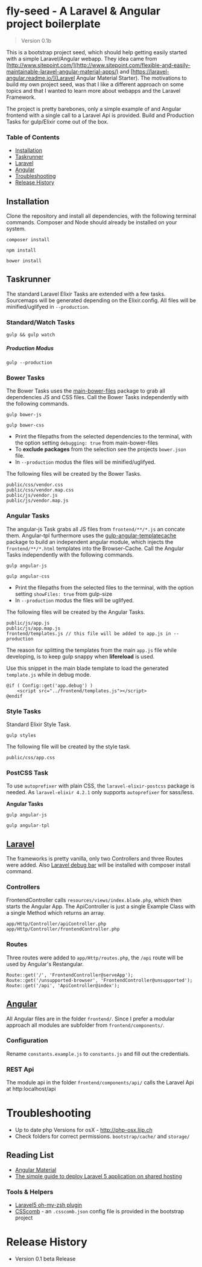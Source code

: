# fly-seed - A Laravel & Angular project boilerplate
> Version 0.1b

This is a bootstrap project seed, which should help getting easily started with a simple Laravel/Angular webapp. They idea came from
[http://www.sitepoint.com/](http://www.sitepoint.com/flexible-and-easily-maintainable-laravel-angular-material-apps/) and
[https://laravel-angular.readme.io/](Laravel Angular Material Starter). The motivations to build my own project seed, was that I like a
different approach on some topics and that I wanted to learn more about webapps and the Laravel Framework.

The project is pretty barebones, only a simple example of and Angular frontend with a single call to a Laravel Api is provided.
Build and Production Tasks for gulp/Elixir come out of the box.

### Table of Contents
- [Installation](#installation)
- [Taskrunner](#taskrunner)
- [Laravel ](#laravel)
- [Angular ](#angular)
- [Troubleshooting](#troubleshooting)
- [Release History](#releasehistory)


## Installation
Clone the repository and install all dependencies, with the following terminal commands. Composer and Node
should already be installed on your system.

`composer install`

`npm install`

`bower install`

## Taskrunner
The standard Laravel Elixir Tasks are extended with a few tasks. Sourcemaps will be generated depending on the Elixir.config.
All files will be minified/uglifyed in `--production`.

### Standard/Watch Tasks

`gulp && gulp watch`

##### Production Modus

`gulp --production`

### Bower Tasks
The Bower Tasks uses the [main-bower-files](https://github.com/ck86/main-bower-files) package to grab all dependencies JS and
CSS files. Call the Bower Tasks independently with the following commands.

`gulp bower-js`

`gulp bower-css`

- Print the filepaths from the selected dependencies to the terminal, with the option setting `debugging: true` from main-bower-files
- To **exclude packages** from the selection see the projects `bower.json` file.
- In `--production` modus the files will be minified/uglifyed.

The following files will be created by the Bower Tasks.

    public/css/vendor.css
    public/css/vendor.map.css
    public/js/vendor.js
    public/js/vendor.map.js

### Angular Tasks
The angular-js Task grabs all JS files from `frontend/**/*.js` an concate them. Angular-tpl furthermore uses the
[gulp-angular-templatecache](https://github.com/miickel/gulp-angular-templatecache) package to build an independent
angular module, which injects the `frontend/**/*.html` templates into the Browser-Cache.  Call the Angular Tasks independently
with the following commands.

`gulp angular-js`

`gulp angular-css`

- Print the filepaths from the selected files to the terminal, with the option setting `showFiles: true` from gulp-size
- In `--production` modus the files will be uglifyed.

The following files will be created by the Angular Tasks.

    public/js/app.js
    public/js/app.map.js
    frontend/templates.js // this file will be added to app.js in --production

The reason for splitting the templates from the main `app.js` file while developing, is to
keep gulp snappy when **lifereload** is used.

Use this snippet in the main blade template to load the generated `template.js` while in debug mode.

    @if ( Config::get('app.debug') )
        <script src="../frontend/templates.js"></script>
    @endif

### Style Tasks
Standard Elixir Style Task.

`gulp styles`

The following file will be created by the style task.

    public/css/app.css

### PostCSS Task
To use `autoprefixer` with plain CSS, the `laravel-elixir-postcss` package is needed. As `laravel-elixir 4.2.1` only supports
`autoprefixer` for sass/less.

**Angular Tasks**

`gulp angular-js`

`gulp angular-tpl`



## [Laravel](https://laravel.com)

The frameworks is pretty vanilla, only two Controllers and three Routes were added. Also [Laravel debug bar](https://github.com/barryvdh/laravel-debugbar) will
be installed with composer install command.

### Controllers
FrontendController calls `resources/views/index.blade.php`, which then starts the Angular App. The ApiController is just a
single Example Class with a single Method which returns an array.

    app/Http/Controller/apiController.php
    app/Http/Controller/frontendController.php

### Routes
Three routes were added to `app/Http/routes.php`, the `/api` route will be used by Angular's Restangular.

    Route::get('/', 'FrontendController@serveApp');
    Route::get('/unsupported-browser', 'FrontendController@unsupported');
    Route::get('/api', 'ApiController@index');


## [Angular](https://angularjs.org/)
All Angular files are in the folder `frontend/`. Since I prefer a modular approach all modules are subfolder from `frontend/components/`.

### Configuration
Rename `constants.example.js` to `constants.js` and fill out the credentials.

### REST Api
The module api in the folder `frontend/components/api/` calls the Laravel Api at http:localhost/api


# Troubleshooting
- Up to date php Versions for osX - http://php-osx.liip.ch
- Check folders for correct permissions. `bootstrap/cache/` and `storage/`

## Reading List

- [Angular Material](https://material.angularjs.org/latest)
- [The simple guide to deploy Laravel 5 application on shared hosting](https://medium.com/laravel-news/the-simple-guide-to-deploy-laravel-5-application-on-shared-hosting-1a8d0aee923e#.ii5bid74z)

### Tools & Helpers
- [Laravel5 oh-my-zsh plugin](https://github.com/robbyrussell/oh-my-zsh/blob/master/plugins/laravel5/laravel5.plugin.zsh)
- [CSScomb](https://github.com/csscomb/) - an `.csscomb.json` config file is provided in the bootstrap project

# Release History
- Version 0.1 beta Release